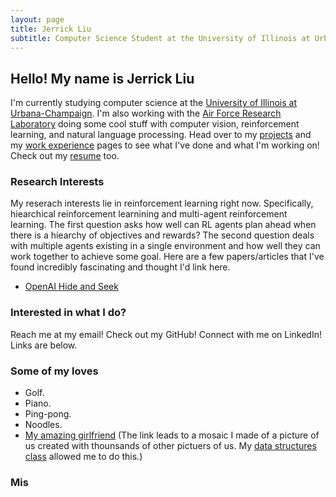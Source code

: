 ```yaml
---
layout: page
title: Jerrick Liu
subtitle: Computer Science Student at the University of Illinois at Urbana-Champaign
---
```


## Hello! My name is Jerrick Liu

I'm currently studying computer science at the [University of Illinois at Urbana-Champaign](https://cs.illinois.edu/). I'm also working with the [Air Force Research Laboratory](https://www.afrl.af.mil/) doing some cool stuff with computer vision, reinforcement learning, and natural language processing. Head over to my [projects](projects/projects.html) and my [work experience](work.md) pages to see what I've done and what I'm working on! Check out my [resume](assets/resume/JerrickLiuResume.pdf) too.

### Research Interests

My reserach interests lie in reinforcement learning right now. Specifically, hiearchical reinforcement learnining and multi-agent reinforcement learning. The first question asks how well can RL agents plan ahead when there is a hiearchy of objectives and rewards? The second question deals with multiple agents existing in a single environment and how well they can work together to achieve some goal. Here are a few papers/articles that I've found incredibly fascinating and thought I'd link here.

- [OpenAI Hide and Seek](https://openai.com/blog/emergent-tool-use/)

### Interested in what I do?

Reach me at my email! Check out my GitHub! Connect with me on LinkedIn! Links are below.

### Some of my loves

- Golf.
- Piano. 
- Ping-pong.
- Noodles.
- [My amazing girlfriend](/assets/img/mymosaic.png) (The link leads to a mosaic I made of a picture of us created with thounsands of other pictuers of us. My [data structures class](https://courses.engr.illinois.edu/cs225/sp2021/) allowed me to do this.)

### Mis
